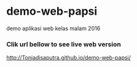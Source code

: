 # demo-web-papsi
demo aplikasi web kelas malam 2016



### Clik url bellow to see live web version
http://Toniadisaputra.github.io/demo-web-papsi/
